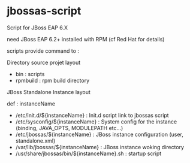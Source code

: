 jbossas-script
==============

Script for JBoss EAP 6.X 

need JBoss EAP 6.2+ installed with RPM (cf Red Hat for details)

scripts provide command to :
 

Directory source projet layout 

 * bin  : scripts 
 * rpmbuild : rpm build directory


JBoss Standalone Instance layout 

def : instanceName

 * /etc/init.d/${instanceName} : Init.d script link to jbossas script
 * /etc/sysconfig/${instanceName} : System config for the instance (binding, JAVA_OPTS, MODULEPATH etc...)
 * /etc/jbossas/${instanceName} : JBoss instance configuration (user, standalone.xml)
 * /var/lib/jbossas/${instanceName} : JBoss instance woking directory
 * /usr/share/jbossas/bin/${instanceName}.sh : startup script
 
